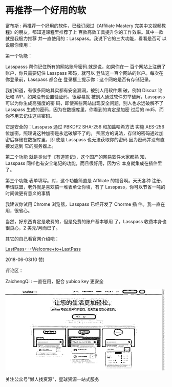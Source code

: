 # 再推荐一个好用的软

富布斯 : 再推荐一个好用的软件，已经订阅过《Affiliate Mastery 完美中文视频教程》的朋友，都知道课程里推荐了上 百款高效工具提升你的工作效率。其中一款就是我极力推荐 并一直使用的：Lasspass。我说下它的三大功能，看看是否可 以说服你使用：

第一个功能：

Lasspasss 帮你记住所有的网站账号密码.就是说，如果你在一 百个网站上注册了账户，你只需要记住 Lasspass 密码，就可以 登陆这一百个网站的账户。每次在你登录前，Lasspass 都会在 登录框上提示你：这个网站是否有存储记录。

我们知道，有很多网站其实都有安全漏洞，被别人用软件爆 破，例如 Discuz 论坛和 WP，如果没有设置验证码，很容易就 被别人通过软件穷举破解，Lasspass 可以为你生成高强度的密 码，即使某些网站出现安全问题，别人也永远破解不了 Lasspass 生成的密码，因为在数据库里，你看到的肯定是加密 过后的 md5，而你不用去记住这些密码。

它是安全的：Lasspass 通过 PBKDF2 SHA-256 和加盐哈希方法 实施 AES-256 位加密，照理说这种加密是永远破解不了的。 照官方的说法，存储的密码通过加密后存储在数据库里，即 使是 Lasspass 也无法获取你的密码.因为密码并没有直接发送到 它的服务器上。

第二个功能 就是类似于《有道笔记》，这个国产的网易软件大家都熟 知，Lasspass 同样也有安全笔记的功能，而且很好用，因为它 本身就集成在插件里了。

第三个功能 表单填写。对，这个功能简直是 Affiliate 的福音啊。天天各种 注册，申请联盟，老外就是喜欢搞一堆表单让你填，有了 Lasspass，你可以节省一吨的时间做更有意义的事情

我建议你试用 Chrome 浏览器，Lasspass 已经开发了 Chorme 插 件。我一直在用，很省心。

当然，好东西肯定是收费的，但是免费的账户基本够用 了，Lasspass 收费本身也很良心，2 美元/月而已了。

其它的自己看官网介绍吧：

[LastPass+-+Welcome+to+LastPass](https://lastpass.com/f?62272028)

2018-06-03(10 赞)

评论区：

ZaichengQi : 一直在用，配合 yubico key 更安全

![image](img/Image_121.png)

关注公众号"懒人找资源"，星球资源一站式服务